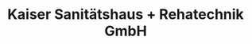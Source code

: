 ---
title: "Kaiser Sanitätshaus + Rehatechnik GmbH"
url: /alzey/kaiser-sanitaetshaus-rehatechnik-gmbh/
shop: Sanitätshaus
---